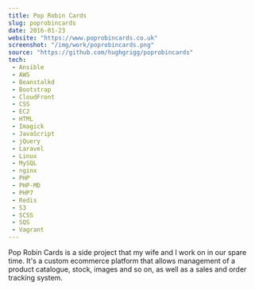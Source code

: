 ```yaml
---
title: Pop Robin Cards
slug: poprobincards
date: 2016-01-23
website: "https://www.poprobincards.co.uk"
screenshot: "/img/work/poprobincards.png"
source: "https://github.com/hughgrigg/poprobincards"
tech:
 - Ansible
 - AWS
 - Beanstalkd
 - Bootstrap
 - CloudFront
 - CSS
 - EC2
 - HTML
 - Imagick
 - JavaScript
 - jQuery
 - Laravel
 - Linux
 - MySQL
 - nginx
 - PHP
 - PHP-MD
 - PHP7
 - Redis
 - S3
 - SCSS
 - SQS
 - Vagrant
---
```


Pop Robin Cards is a side project that my wife and I work on in our spare time.
It's a custom ecommerce platform that allows management of a product catalogue,
stock, images and so on, as well as a sales and order tracking system.
